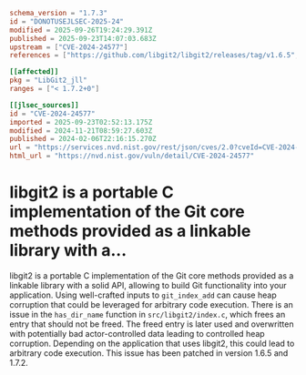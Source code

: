 ```toml
schema_version = "1.7.3"
id = "DONOTUSEJLSEC-2025-24"
modified = 2025-09-26T19:24:29.391Z
published = 2025-09-23T14:07:03.683Z
upstream = ["CVE-2024-24577"]
references = ["https://github.com/libgit2/libgit2/releases/tag/v1.6.5", "https://github.com/libgit2/libgit2/releases/tag/v1.7.2", "https://github.com/libgit2/libgit2/security/advisories/GHSA-j2v7-4f6v-gpg8", "https://lists.debian.org/debian-lts-announce/2024/02/msg00012.html", "https://lists.fedoraproject.org/archives/list/package-announce@lists.fedoraproject.org/message/4M3P7WIEPXNRLBINQRJFXUSTNKBCHYC7/", "https://lists.fedoraproject.org/archives/list/package-announce@lists.fedoraproject.org/message/7CNDW3PF6NHO7OXNM5GN6WSSGAMA7MZE/", "https://lists.fedoraproject.org/archives/list/package-announce@lists.fedoraproject.org/message/S635BGHHZUMRPI7QOXOJ45QHDD5FFZ3S/", "https://lists.fedoraproject.org/archives/list/package-announce@lists.fedoraproject.org/message/Z6MXOX7I43OWNN7R6M54XLG6U5RXY244/", "https://lists.fedoraproject.org/archives/list/package-announce@lists.fedoraproject.org/message/ZGNHOEE2RBLH7KCJUPUNYG4CDTW4HTBT/", "https://github.com/libgit2/libgit2/releases/tag/v1.6.5", "https://github.com/libgit2/libgit2/releases/tag/v1.7.2", "https://github.com/libgit2/libgit2/security/advisories/GHSA-j2v7-4f6v-gpg8", "https://lists.debian.org/debian-lts-announce/2024/02/msg00012.html", "https://lists.fedoraproject.org/archives/list/package-announce@lists.fedoraproject.org/message/4M3P7WIEPXNRLBINQRJFXUSTNKBCHYC7/", "https://lists.fedoraproject.org/archives/list/package-announce@lists.fedoraproject.org/message/7CNDW3PF6NHO7OXNM5GN6WSSGAMA7MZE/", "https://lists.fedoraproject.org/archives/list/package-announce@lists.fedoraproject.org/message/S635BGHHZUMRPI7QOXOJ45QHDD5FFZ3S/", "https://lists.fedoraproject.org/archives/list/package-announce@lists.fedoraproject.org/message/Z6MXOX7I43OWNN7R6M54XLG6U5RXY244/", "https://lists.fedoraproject.org/archives/list/package-announce@lists.fedoraproject.org/message/ZGNHOEE2RBLH7KCJUPUNYG4CDTW4HTBT/"]

[[affected]]
pkg = "LibGit2_jll"
ranges = ["< 1.7.2+0"]

[[jlsec_sources]]
id = "CVE-2024-24577"
imported = 2025-09-23T02:52:13.175Z
modified = 2024-11-21T08:59:27.603Z
published = 2024-02-06T22:16:15.270Z
url = "https://services.nvd.nist.gov/rest/json/cves/2.0?cveId=CVE-2024-24577"
html_url = "https://nvd.nist.gov/vuln/detail/CVE-2024-24577"
```

# libgit2 is a portable C implementation of the Git core methods provided as a linkable library with a...

libgit2 is a portable C implementation of the Git core methods provided as a linkable library with a solid API, allowing to build Git functionality into your application. Using well-crafted inputs to `git_index_add` can cause heap corruption that could be leveraged for arbitrary code execution. There is an issue in the `has_dir_name` function in `src/libgit2/index.c`, which frees an entry that should not be freed. The freed entry is later used and overwritten with potentially bad actor-controlled data leading to controlled heap corruption. Depending on the application that uses libgit2, this could lead to arbitrary code execution. This issue has been patched in version 1.6.5 and 1.7.2.

